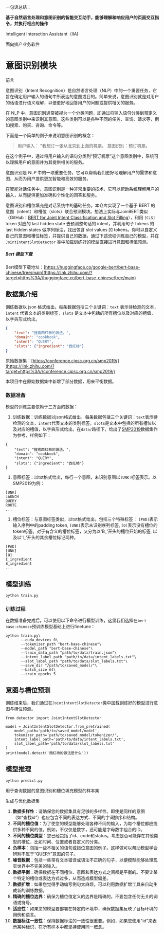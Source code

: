 一句话总结：

**基于自然语言处理和意图识别的智能交互助手，能够理解和响应用户的页面交互指令，并执行相应的操作**

Intelligent Interaction Assistant（IIA)

面向排产业务软件



# 意图识别模块

前言

意图识别（Intent Recognition）是自然语言处理（NLP）中的一个重要任务，它旨在确定用户输入的语句中所表达的意图或目的。简单来说，意图识别就是对用户的话语进行语义理解，以便更好地回答用户的问题或提供相关的服务。

在 NLP 中，意图识别通常被视为一个分类问题，即通过将输入语句分类到预定义的意图类别中来识别其意图。这些类别可以是各种不同的任务、查询、请求等，例如搜索、购买、咨询、命令等。

下面是一个简单的例子来说明意图识别的概念：

> 用户输入： "我想订一张从北京到上海的机票。
> 意图识别：预订机票。

在这个例子中，通过将用户输入的语句分类到“预订机票”这个意图类别中，系统可以理解用户的意图并为其提供相关的服务。

意图识别是 NLP 中的一项重要任务，它可以帮助我们更好地理解用户的需求和意图，从而为用户提供更加智能和高效的服务。

在智能对话任务中，意图识别是一种非常重要的技术，它可以帮助系统理解用户的输入，从而提供更加准确和个性化的回答和服务。



意图识别和槽位填充是对话系统中的基础任务。本仓库实现了一个基于 BERT 的意图（intent）和槽位（slots）联合预测模块。想法上实际与JoinBERT类似（GitHub：[BERT for Joint Intent Classification and Slot Filling](https://link.zhihu.com/?target=https%3A//github.com/monologg/JointBERT)），利用 `[CLS]` token 对应的 last hidden state 去预测整句话的 intent，并利用句子 tokens 的 last hidden states 做序列标注，找出包含 slot values 的 tokens。你可以自定义自己的意图和槽位标签，并提供自己的数据，通过下述流程训练自己的模型，并在 `JointIntentSlotDetector` 类中加载训练好的模型直接进行意图和槽值预测。



##### Bert 模型下载

Bert模型下载地址：[https://huggingface.co/google-bert/bert-base-chinese/tree/main](https://link.zhihu.com/?target=https%3A//huggingface.co/bert-base-chinese/tree/main)

## 数据集介绍

训练数据以 json 格式给出，每条数据包括三个关键词：`text` 表示待检测的文本，`intent` 代表文本的类别标签，`slots` 是文本中包括的所有槽位以及对应的槽值，以字典形式给出。

```json
{
    "text": "搜索西红柿的做法。",
    "domain": "cookbook",
    "intent": "QUERY",
    "slots": {"ingredient": "西红柿"}
}
```

原始数据集：[https://conference.cipsc.org.cn/smp2019/](https://link.zhihu.com/?target=https%3A//conference.cipsc.org.cn/smp2019/)

本项目中在原始数据集中新增了部分数据，用来平衡数据。

### 数据准备



模型的训练主要依赖于三方面的数据：

1. 训练数据：训练数据以json格式给出，每条数据包括三个关键词：`text`表示待检测的文本，`intent`代表文本的类别标签，`slots`是文本中包括的所有槽位以及对应的槽值，以字典形式给出。在`data/`路径下，给出了[SMP2019](https://conference.cipsc.org.cn/smp2019/)数据集作为参考，样例如下：

```
{
    "text": "搜索西红柿的做法。",
    "domain": "cookbook",
    "intent": "QUERY",
    "slots": {"ingredient": "西红柿"}
}
```



1. 意图标签：以txt格式给出，每行一个意图，未识别意图以`[UNK]`标签表示。以SMP2019为例：

```
[UNK]
LAUNCH
QUERY
ROUTE
...
```



1. 槽位标签：与意图标签类似，以txt格式给出。包括三个特殊标签： `[PAD]`表示输入序列中的padding token, `[UNK]`表示未识别序列标签, `[O]`表示没有槽位的token标签。对于有含义的槽位标签，又分为以'B_'开头的槽位开始的标签, 以及以'I_'开头的其余槽位标记两种。

```
[PAD]
[UNK]
[O]
I_ingredient
B_ingredient
...
```

## 模型训练

```python
python train.py
```

### 训练过程



在数据准备完成后，可以使用以下命令进行模型训练，这里我们选择在`bert-base-chinese`预训练模型基础上进行finetune：

```
python train.py\
       --cuda_devices 0\
       --tokenizer_path "bert-base-chinese"\
       --model_path "bert-base-chinese"\
       --train_data_path "path/to/data/train.json"\
       --intent_label_path "path/to/data/intent_labels.txt"\
       --slot_label_path "path/to/data/slot_labels.txt"\
       --save_dir "/path/to/saved_model/"\
       --batch_size 64\
       --train_epochs 5
```



## 意图与槽位预测



训练结束后，我们通过在`JointIntentSlotDetector`类中加载训练好的模型进行意图与槽位预测。

```
from detector import JointIntentSlotDetector

model = JointIntentSlotDetector.from_pretrained(
    model_path='path/to/saved_model/model',
    tokenizer_path='path/to/saved_model/tokenizer/',
    intent_label_path='path/to/data/intent_labels.txt',
    slot_label_path='path/to/data/slot_labels.txt'
)
print(model.detect('西红柿的做法是什么'))
```

## 模型推理

```python
python predict.py
```





用于查询数据的意图识别和槽位填充模型的样本集

生成与优化数据集

1. **数据多样性**：请确保您的数据集具有足够的多样性。即使是同样的意图（如“查找id”）也应包含不同的表达方式、不同的字词排序和结构。
2. **不同的槽位值**：为了使您的模型能够处理各种不同的输入，为每个槽位都应提供多种不同的值。例如，不仅仅是数字，还可能是字母数字组合的ID。
3. **不同的槽位类型**：您已经包括了id、code和status。考虑是否可能存在其他类型的槽位，比如时间、位置或者自定义的分类。
4. **负样本**：包括一些不相关的语句或错位意图的例子。这样做可以帮助模型学会辨别不属于“QUERY”意图的句子。
5. **噪音数据**：包括一些带有文本错误或语法不正确的句子，以便模型能够处理现实世界中不完美的输入。
6. **数据平衡**：确保数据在不同槽位、意图和表达方式之间都是平衡的。不要让某个特定的槽位或表达方式过多，从而造成模型偏差。
7. **数据扩增**：如果您觉得手动编写例句太麻烦，可以利用数据扩增工具来自动生成新的训练数据。
8. **精确的槽位边界**：确保为槽位值定义的边界是精确的，不要包含任何无关的词语或符号。
9. **适应性**：如果您的模型要部署在特定的环境中，确保数据集反映了目标环境的用例和语言。
10. **数据标注一致性**：保持数据标注的一致性很重要。例如，如果您使用"id"来表示某种标识，在所有样本中都坚持使用同一概念。